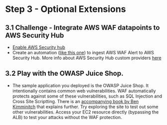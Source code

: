 # Step 3 - Optional Extensions

## 3.1 Challenge - Integrate AWS WAF datapoints to AWS Security Hub

* [Enable AWS Security hub](https://console.aws.amazon.com/securityhub/home?region=us-east-1#/onboard)
* Create an automation ([like this one](https://www.imperva.com/blog/imperva-integration-with-aws-security-hub-expanding-customer-security-visibility/)) to ingest AWS WAF Alert to AWS Security Hub. More info about AWS Security Hub custom providers [here](https://docs.aws.amazon.com/securityhub/latest/userguide/securityhub-custom-providers.html)


## 3.2 Play with the OWASP Juice Shop.

* The sample application you deployed is the OWASP Juice Shop. It intentionally contains common web vulnerabilities. WAF automatically protects against some of these vulnerabilities, such as SQL Injection and Cross Site Scriptting. There is an [accompanying book by Ben Kimminitch](https://bkimminich.gitbooks.io/pwning-owasp-juice-shop/) that explains further. Try exploring the site to test out some other vulnerabilities. Access your EC2 resource directly (bypassing the ALB) to test your attacks without the WAF protection.
